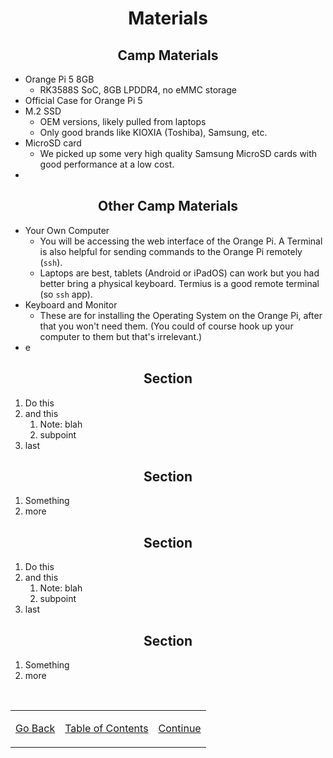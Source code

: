 <h1 align=center>Materials</h1>

<h2 align=center>Camp Materials</h2>

- Orange Pi 5 8GB
  - RK3588S SoC, 8GB LPDDR4, no eMMC storage
- Official Case for Orange Pi 5
- M.2 SSD
  - OEM versions, likely pulled from laptops
  - Only good brands like KIOXIA (Toshiba), Samsung, etc.
- MicroSD card
  - We picked up some very high quality Samsung MicroSD cards with good performance at a low cost.
- 

<h2 align=center>Other Camp Materials</h2>

- Your Own Computer
  - You will be accessing the web interface of the Orange Pi. A Terminal is also helpful for sending commands to the Orange Pi remotely (`ssh`).
  - Laptops are best, tablets (Android or iPadOS) can work but you had better bring a physical keyboard. Termius is a good remote terminal (so `ssh` app).
- Keyboard and Monitor
  - These are for installing the Operating System on the Orange Pi, after that you won't need them. (You could of course hook up your computer to them but that's irrelevant.)
- e

<h2 align=center>Section</h2>

1. Do this
2. and this
    1. Note: blah
    2. subpoint
3. last

<h2 align=center>Section</h2>

1. Something
2. more

<h2 align=center>Section</h2>

1. Do this
2. and this
    1. Note: blah
    2. subpoint
3. last

<h2 align=center>Section</h2>

1. Something
2. more

<br>

<table align=center>
    <tr>
        <td>

[Go Back](/README.md)
        </td>
        <td>
[Table of Contents](/README.md)
        </td>
        <td>
[Continue](/README.md)
        </td>
    </tr>
</table>
